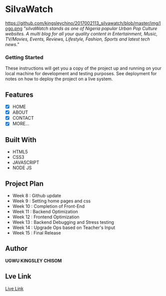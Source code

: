 # SilvaWatch
https://github.com/kingsleychino/2017002113_silvawatch/blob/master/img/logo.png
*"silvaWatch stands as one of Nigeria popular Urban Pop Culture websites. A multi blog for all your quality content in Entertainment, Music, TV/Movies, Events, Reviews, Lifestyle, Fashion, Sports and latest tech news."*

### Getting Started

These instructions will get you a copy of the project up and running on your local machine for development and testing purposes. See deployment for notes on how to deploy the project on a live system.

## Features

- [x] HOME
- [x] ABOUT
- [x] CONTACT
- [x] MORE...

## Built With

- HTML5
- CSS3
- JAVASCRIPT
- NODE JS

## Project Plan
- Week 8 : Github update
- Week 9 : Setting home pages and css
- Week 10 : Completion of Front-End
- Week 11 : Backend Optimization
- Week 12 : Frontend Optimization
- Week 13 : Backend Debugging and Stress testing
- Week 14 : Upgrade Ops based on Teacher's Input
- Week 15 : Final Release

## Author
**UGWU KINGSLEY CHISOM**

## Lve Link
<a href="https://kingsleychino.github.io/2017002113_silvawatch/">Live Link</a>
